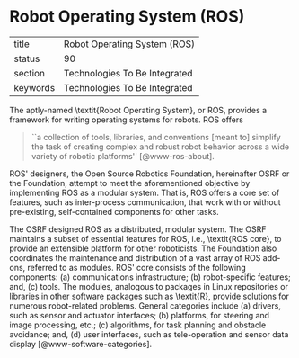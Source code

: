 # Robot Operating System (ROS)


|          |                               |
| -------- | ----------------------------- |
| title    | Robot Operating System (ROS)  | 
| status   | 90                            |
| section  | Technologies To Be Integrated |
| keywords | Technologies To Be Integrated |



The aptly-named \textit{Robot Operating System}, or ROS, provides a framework
for writing operating systems for robots.  ROS offers

> ``a collection of tools, libraries, and conventions [meant to]
> simplify the task of creating complex and robust robot behavior
> across a wide variety of robotic platforms'' [@www-ros-about].

ROS' designers, the Open
Source Robotics Foundation, hereinafter OSRF or the Foundation,
attempt to meet the aforementioned objective by implementing ROS as a
modular system.  That is, ROS offers a core set of features, such as
inter-process communication, that work with or without pre-existing,
self-contained components for other tasks.

The OSRF designed ROS as a distributed, modular system.  The OSRF
maintains a subset of essential features for ROS, i.e., \textit{ROS core}, to
provide an extensible platform for other roboticists.  The Foundation
also coordinates the maintenance and distribution of a vast array of
ROS add-ons, referred to as modules.  ROS' core consists of the
following components: (a) communications infrastructure; (b)
robot-specific features; and, (c) tools.  The modules, analogous to
packages in Linux repositories or libraries in other software packages
such as \textit{R}, provide solutions for numerous robot-related problems.
General categories include (a) drivers, such as sensor and actuator
interfaces; (b) platforms, for steering and image processing, etc.;
(c) algorithms, for task planning and obstacle avoidance; and, (d)
user interfaces, such as tele-operation and sensor data
display [@www-software-categories].


